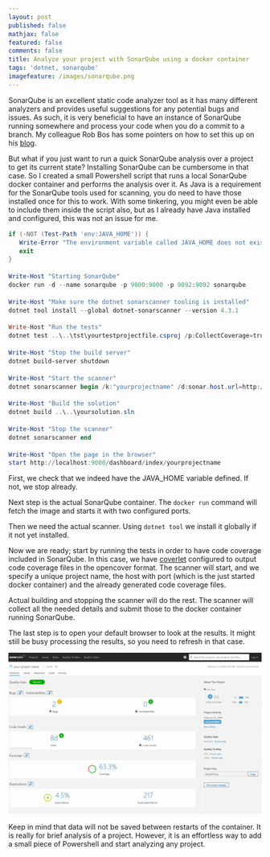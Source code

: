 ```yaml
---
layout: post
published: false
mathjax: false
featured: false
comments: false
title: Analyze your project with SonarQube using a docker container
tags: 'dotnet, sonarqube'
imagefeature: /images/sonarqube.png
---
```

SonarQube is an excellent static code analyzer tool as it has many different analyzers and provides useful suggestions for any potential bugs and issues. As such, it is very beneficial to have an instance of SonarQube running somewhere and process your code when you do a commit to a branch. My colleague Rob Bos has some pointers on how to set this up on his [blog](https://rajbos.github.io/blog/2018/10/20/SonarQube-setup).

But what if you just want to run a quick SonarQube analysis over a project to get its current state? Installing SonarQube can be cumbersome in that case. So I created a small Powershell script that runs a local SonarQube docker container and performs the analysis over it. As Java is a requirement for the SonarQube tools used for scanning, you do need to have those installed once for this to work. With some tinkering, you might even be able to include them inside the script also, but as I already have Java installed and configured, this was not an issue for me.

```powershell
if (-NOT (Test-Path 'env:JAVA_HOME')) { 
   Write-Error "The environment variable called JAVA_HOME does not exist. Make sure the JAVA SDK is installed and the environment variable has been set."
   exit
}

Write-Host "Starting SonarQube"
docker run -d --name sonarqube -p 9000:9000 -p 9092:9092 sonarqube

Write-Host "Make sure the dotnet sonarscanner tooling is installed"
dotnet tool install --global dotnet-sonarscanner --version 4.3.1

Write-Host "Run the tests"
dotnet test ..\..\tst\yourtestprojectfile.csproj /p:CollectCoverage=true /p:CoverletOutputFormat=opencover

Write-Host "Stop the build server"
dotnet build-server shutdown

Write-Host "Start the scanner"
dotnet sonarscanner begin /k:"yourprojectname" /d:sonar.host.url=http://localhost:9000 /d:sonar.cs.opencover.reportsPaths="..\..\tst\coverage.opencover.xml" /d:sonar.coverage.exclusions="**Tests*.cs"

Write-Host "Build the solution"
dotnet build ..\..\yoursolution.sln

Write-Host "Stop the scanner"
dotnet sonarscanner end

Write-Host "Open the page in the browser"
start http://localhost:9000/dashboard/index/yourprojectname
```

First, we check that we indeed have the JAVA_HOME variable defined. If not, we stop already.

Next step is the actual SonarQube container. The `docker run` command will fetch the image and starts it with two configured ports.

Then we need the actual scanner. Using `dotnet tool` we install it globally if it not yet installed. 

Now we are ready; start by running the tests in order to have code coverage included in SonarQube. In this case, we have [coverlet](https://github.com/tonerdo/coverlet) configured to output code coverage files in the opencover format. The scanner will start, and we specify a unique project name, the host with port (which is the just started docker container) and the already generated code coverage files.

Actual building and stopping the scanner will do the rest. The scanner will collect all the needed details and submit those to the docker container running SonarQube.

The last step is to open your default browser to look at the results. It might still be busy processing the results, so you need to refresh in that case.

![sonarqube.png](/images/sonarqube.png)

Keep in mind that data will not be saved between restarts of the container. It is really for brief analysis of a project. However, it is an effortless way to add a small piece of Powershell and start analyzing any project.
